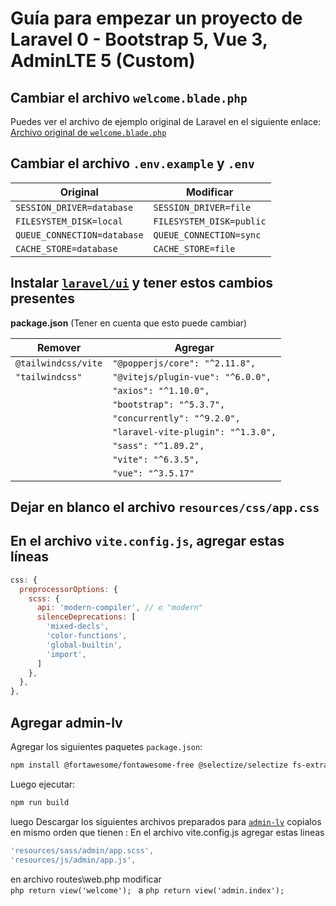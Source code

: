 # Guía para empezar un proyecto de Laravel 0 - Bootstrap 5, Vue 3, AdminLTE 5 (Custom)

## Cambiar el archivo `welcome.blade.php`
Puedes ver el archivo de ejemplo original de Laravel en el siguiente enlace:
[Archivo original de `welcome.blade.php`](https://github.com/laravel/laravel/blob/8.x/resources/views/welcome.blade.php)

## Cambiar el archivo `.env.example` y `.env`

| Original                                  | Modificar                                  |
|-------------------------------------------|--------------------------------------------|
| `SESSION_DRIVER=database`                 | `SESSION_DRIVER=file`                      |
| `FILESYSTEM_DISK=local`                   | `FILESYSTEM_DISK=public`                   |
| `QUEUE_CONNECTION=database`               | `QUEUE_CONNECTION=sync`                    |
| `CACHE_STORE=database`                    | `CACHE_STORE=file`                         |

## Instalar [`laravel/ui`](https://packagist.org/packages/laravel/ui) y tener estos cambios presentes

**package.json** (Tener en cuenta que esto puede cambiar)

| Remover             | Agregar                            |
|---------------------|------------------------------------|
| `@tailwindcss/vite` | `"@popperjs/core": "^2.11.8",`     |
| `"tailwindcss"`     | `"@vitejs/plugin-vue": "^6.0.0",`  |
|                     | `"axios": "^1.10.0",`              |
|                     | `"bootstrap": "^5.3.7",`           |
|                     | `"concurrently": "^9.2.0",`        |
|                     | `"laravel-vite-plugin": "^1.3.0",` |
|                     | `"sass": "^1.89.2",`               |
|                     | `"vite": "^6.3.5",`                |
|                     | `"vue": "^3.5.17"`                 |

## Dejar en blanco el archivo `resources/css/app.css`

## En el archivo `vite.config.js`, agregar estas líneas

```js
css: {
  preprocessorOptions: {
    scss: {
      api: 'modern-compiler', // o "modern"
      silenceDeprecations: [
        'mixed-decls',
        'color-functions',
        'global-builtin',
        'import',
      ]
    },
  },
},
```
## Agregar admin-lv
Agregar los siguientes paquetes `package.json`:
```bash
npm install @fortawesome/fontawesome-free @selectize/selectize fs-extra admin-lv flatpickr jquery toastr sweetalert2@~11.3.10 --save-dev
```
Luego ejecutar:

```bash
npm run build
```
luego Descargar los siguientes archivos preparados para 
[`admin-lv`](/wg-tips/admin-lv/admin-lv.zip) copialos en mismo orden que tienen :
En el archivo vite.config.js
agregar estas lineas
```js
'resources/sass/admin/app.scss',
'resources/js/admin/app.js',
```
en archivo routes\web.php
modificar  
```php return view('welcome'); ```
a
```php return view('admin.index'); ```